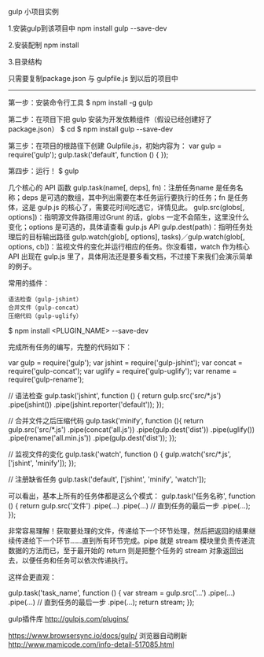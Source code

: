 
gulp 小项目实例

1.安装gulp到该项目中 npm install gulp --save-dev 

2.安装配制 npm install

3.目录结构 

只需要复制package.json 与  gulpfile.js 到以后的项目中

---------------------------------------------------------------------------------------------

第一步：安装命令行工具
$ npm install -g gulp

第二步：在项目下把 gulp 安装为开发依赖组件（假设已经创建好了 package.json）
$ cd <PROJECT>
$ npm install gulp --save-dev

第三步：在项目的根路径下创建 Gulpfile.js，初始内容为：
var gulp = require('gulp');
gulp.task('default', function () {
});

第四步：运行！
$ gulp




几个核心的 API 函数
gulp.task(name[, deps], fn)：注册任务name 是任务名称；deps 是可选的数组，其中列出需要在本任务运行要执行的任务；fn 是任务体，这是 gulp.js 的核心了，需要花时间吃透它，详情见此。
gulp.src(globs[, options])：指明源文件路径用过Grunt 的话，globs 一定不会陌生，这里没什么变化；options 是可选的，具体请查看 gulp.js API
gulp.dest(path)：指明任务处理后的目标输出路径
gulp.watch(glob[, options], tasks)／gulp.watch(glob[, options, cb])：监视文件的变化并运行相应的任务。你没看错，watch 作为核心 API 出现在 gulp.js 里了，具体用法还是要多看文档，不过接下来我们会演示简单的例子。



常用的插件：

    语法检查（gulp-jshint）
    合并文件（gulp-concat）
    压缩代码（gulp-uglify）
    
  $ npm install <PLUGIN_NAME> --save-dev


完成所有任务的编写，完整的代码如下：

var gulp = require('gulp');
var jshint = require('gulp-jshint');
var concat = require('gulp-concat');
var uglify = require('gulp-uglify');
var rename = require('gulp-rename');

// 语法检查
gulp.task('jshint', function () {
    return gulp.src('src/*.js')
        .pipe(jshint())
        .pipe(jshint.reporter('default'));
});

// 合并文件之后压缩代码
gulp.task('minify', function (){
     return gulp.src('src/*.js')
        .pipe(concat('all.js'))
        .pipe(gulp.dest('dist'))
        .pipe(uglify())
        .pipe(rename('all.min.js'))
        .pipe(gulp.dest('dist'));
});

// 监视文件的变化
gulp.task('watch', function () {
    gulp.watch('src/*.js', ['jshint', 'minify']);
});

// 注册缺省任务
gulp.task('default', ['jshint', 'minify', 'watch']);


可以看出，基本上所有的任务体都是这么个模式：
gulp.task('任务名称', function () {
    return gulp.src('文件')
        .pipe(...)
        .pipe(...)
        // 直到任务的最后一步
        .pipe(...);
});

非常容易理解！获取要处理的文件，传递给下一个环节处理，然后把返回的结果继续传递给下一个环节……直到所有环节完成。pipe 就是 stream 模块里负责传递流数据的方法而已，至于最开始的 return 则是把整个任务的 stream 对象返回出去，以便任务和任务可以依次传递执行。

这样会更直观：

gulp.task('task_name', function () {
    var stream = gulp.src('...')
        .pipe(...)
        .pipe(...)
        // 直到任务的最后一步
        .pipe(...);
    return stream;
});

gulp插件库
http://gulpjs.com/plugins/


https://www.browsersync.io/docs/gulp/   浏览器自动刷新 http://www.mamicode.com/info-detail-517085.html
